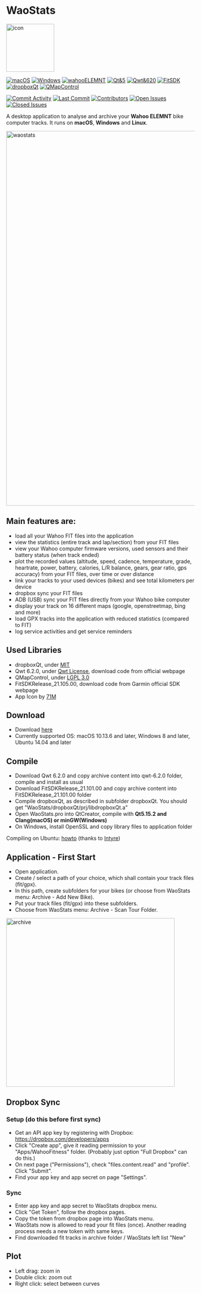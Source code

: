 # WaoStats

<img width="128" alt="icon" src="https://user-images.githubusercontent.com/30245296/205703174-b3d32a43-6e8e-415d-a7e5-00cdec2a0b6c.png">

[![macOS](https://img.shields.io/badge/mac%20os-000000?style=flat&logo=apple&logoColor=white)](https://www.apple.com/macos)
[![Windows](https://img.shields.io/badge/Windows-0078D6?style=flat&logo=windows&logoColor=white)](https://www.microsoft.com/windows)
[![wahooELEMNT](https://img.shields.io/badge/wahoo-ELEMNT-red)](https://de-eu.wahoofitness.com/devices/bike-computers)
[![Qt&5](https://img.shields.io/badge/Qt-5-brightgreen)](https://doc.qt.io/qt-5/)
[![Qwt&620](https://img.shields.io/badge/Qwt-6.2.0-brightgreen)](https://qwt.sourceforge.io/)
[![FitSDK](https://img.shields.io/badge/FitSDKRelease-21.105.00-brightgreen)](https://developer.garmin.com/fit/download/)
[![dropboxQt](https://img.shields.io/badge/dropboxQt-yellow)](https://github.com/osoftteam/dropboxQt)
[![QMapControl](https://img.shields.io/badge/QMapControl-yellow)](https://github.com/TheDZhon/QMapControl)

[![Commit Activity](https://img.shields.io/github/commit-activity/m/masc4ii/WaoStats)](https://github.com/masc4ii/WaoStats/pulse)
[![Last Commit](https://img.shields.io/github/last-commit/masc4ii/WaoStats)](https://github.com/masc4ii/WaoStats/pulse)
[![Contributors](https://img.shields.io/github/contributors/masc4ii/WaoStats)](https://github.com/masc4ii/WaoStats/graphs/contributors)
[![Open Issues](https://img.shields.io/github/issues/masc4ii/WaoStats)](https://github.com/masc4ii/WaoStats/issues)
[![Closed Issues](https://img.shields.io/github/issues-closed/masc4ii/WaoStats)](https://github.com/masc4ii/WaoStats/issues?q=is%3Aissue+is%3Aclosed)

A desktop application to analyse and archive your **Wahoo ELEMNT** bike computer tracks. It runs on **macOS**, **Windows** and **Linux**.

<img width="1000" alt="waostats" src="https://github.com/masc4ii/WaoStats/assets/30245296/6cfd02fc-df87-4b66-8074-3f30f2dde2bd">

## Main features are:
- load all your Wahoo FIT files into the application
- view the statistics (entire track and lap/section) from your FIT files
- view your Wahoo computer firmware versions, used sensors and their battery status (when track ended)
- plot the recorded values (altitude, speed, cadence, temperature, grade, heartrate, power, battery, calories, L/R balance, gears, gear ratio, gps accuracy) from your FIT files, over time or over distance
- link your tracks to your used devices (bikes) and see total kilometers per device
- dropbox sync your FIT files
- ADB (USB) sync your FIT files directly from your Wahoo bike computer
- display your track on 16 different maps (google, openstreetmap, bing and more)
- load GPX tracks into the application with reduced statistics (compared to FIT)
- log service activities and get service reminders

## Used Libraries
- dropboxQt, under [MIT](https://github.com/masc4ii/WaoStats/blob/main/dropboxQt/LICENSE)
- Qwt 6.2.0, under [Qwt License](https://qwt.sourceforge.io/qwtlicense.html), download code from official webpage
- QMapControl, under [LGPL 3.0](https://github.com/masc4ii/WaoStats/blob/main/QMapControl/COPYING.LESSER)
- FitSDKRelease_21.105.00, download code from Garmin official SDK webpage
- App Icon by [71M](https://zez.am/71m)

## Download
- Download [here](https://github.com/masc4ii/WaoStats/releases)
- Currently supported OS: macOS 10.13.6 and later, Windows 8 and later, Ubuntu 14.04 and later

## Compile
- Download Qwt 6.2.0 and copy archive content into qwt-6.2.0 folder, compile and install as usual
- Download FitSDKRelease_21.101.00 and copy archive content into FitSDKRelease_21.101.00 folder
- Compile dropboxQt, as described in subfolder dropboxQt. You should get "WaoStats/dropboxQt/prj/libdropboxQt.a"
- Open WaoStats.pro into QtCreator, compile with **Qt5.15.2 and Clang(macOS) or minGW(Windows)**
- On Windows, install OpenSSL and copy library files to application folder

Compiling on Ubuntu: [howto](https://github.com/masc4ii/WaoStats/blob/main/docs/WaoStats-Ubuntu.md) (thanks to [Intyre](https://gist.github.com/Intyre))

## Application - First Start
- Open application.
- Create / select a path of your choice, which shall contain your track files (fit/gpx).
- In this path, create subfolders for your bikes (or choose from WaoStats menu: Archive - Add New Bike).
- Put your track files (fit/gpx) into these subfolders.
- Choose from WaoStats menu: Archive - Scan Tour Folder.
<img width="450" alt="archive" src="https://user-images.githubusercontent.com/30245296/206466669-40a9026a-cb13-4f36-8610-01840d039c42.png">

## Dropbox Sync
### Setup (do this before first sync)
- Get an API app key by registering with Dropbox: https://dropbox.com/developers/apps
- Click "Create app", give it reading permission to your "Apps/WahooFitness" folder. (Probably just option "Full Dropbox" can do this.)
- On next page ("Permissions"), check "files.content.read" and "profile". Click "Submit".
- Find your app key and app secret on page "Settings".
### Sync
- Enter app key and app secret to WaoStats dropbox menu.
- Click "Get Token", follow the dropbox pages.
- Copy the token from dropbox page into WaoStats menu.
- WaoStats now is allowed to read your fit files (once). Another reading process needs a new token with same keys.
- Find downloaded fit tracks in archive folder / WaoStats left list "New"

## Plot
- Left drag: zoom in
- Double click: zoom out
- Right click: select between curves
